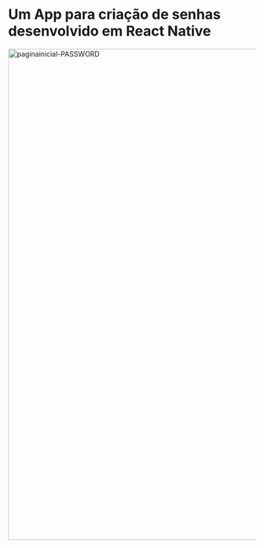 <h1>Um App para criação de senhas desenvolvido em React Native</h1>

<img src="https://i.ibb.co/R2Y6Kmj/paginainicial-PASSWORD.jpg" alt="paginainicial-PASSWORD" border="0" widht='200px' height='1000px'>
